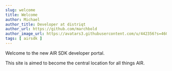 ```yaml
---
slug: welcome
title: Welcome
author: Michael
author_title: Developer at distriqt 
author_url: https://github.com/marchbold
author_image_url: https://avatars3.githubusercontent.com/u/442356?s=460&v=4
tags: [ airsdk ]
---
```


Welcome to the new AIR SDK developer portal. 

This site is aimed to become the central location for all things AIR. 

